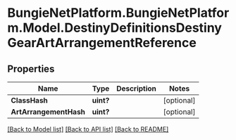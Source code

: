 # BungieNetPlatform.BungieNetPlatform.Model.DestinyDefinitionsDestinyGearArtArrangementReference
## Properties

Name | Type | Description | Notes
------------ | ------------- | ------------- | -------------
**ClassHash** | **uint?** |  | [optional] 
**ArtArrangementHash** | **uint?** |  | [optional] 

[[Back to Model list]](../README.md#documentation-for-models) [[Back to API list]](../README.md#documentation-for-api-endpoints) [[Back to README]](../README.md)

